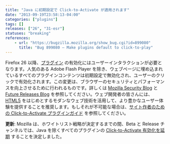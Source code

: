 ```yaml
---
title: "Java に初期設定で Click-to-Activate が適用されます"
date: "2013-09-19T23:58:13-04:00"
categories: ["plugins"]
tags: []
releases: ["26", "31-esr"]
statuses: "breaking"
references:
    - url: "https://bugzilla.mozilla.org/show_bug.cgi?id=899080"
      title: "Bug 899080 – Make plugins default to click-to-play"
---
```

Firefox 26 以降、[プラグイン](https://developer.mozilla.org/docs/Plugins) の有効化にはユーザーインタラクションが必要となります。人気のある Adobe Flash Player を除き、ウェブページに埋め込まれているすべてのプラグインコンテンツは初期設定で無効化され、ユーザーのクリックで有効化されます。この変更は、ブラウザーのセキュリティとパフォーマンスを向上させるために行われるものです。詳しくは [Mozilla Security Blog](https://blog.mozilla.org/security/2013/01/29/putting-users-in-control-of-plugins/) と [Future Releases Blog](https://blog.mozilla.org/futurereleases/2013/09/24/plugin-activation-in-firefox/) を参照してください。ウェブ開発者の皆さんには、[HTML5](https://developer.mozilla.org/docs/Web/Guide/HTML/HTML5) をはじめとするモダンなウェブ技術を活用して、より豊かなユーザー体験を提供することを推奨します。もしそれが不可能な場合は、[サイト作者のための Click-to-Activate プラグインガイド](https://developer.mozilla.org/docs/Site_Author_Guide_for_Click-To-Activate_Plugins) を参照してください。

**更新**: Mozilla は、ホワイトリスト戦略が決定するまでの間、Beta と Release チャンネルでは、Java を除くすべてのプラグインの [Click-to-Activate 有効化を延期](https://bugzilla.mozilla.org/show_bug.cgi?id=941137) することを決定しました。
